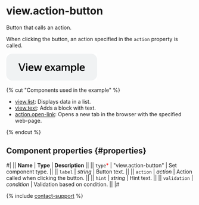# view.action-button

Button that calls an action.

When clicking the button, an action specified in the `action` property is called.

[![](../_images/buttons/view-example.svg)](https://ya.cc/t/BiV4rmEt45Vu5w)

{% cut "Components used in the example" %}

- [view.list](view.list.md): Displays data in a list.
- [view.text](view.text.md): Adds a block with text.
- [action.open-link](action.open-link.md): Opens a new tab in the browser with the specified web-page.

{% endcut %}

## Component properties {#properties}

#|
|| **Name** | **Type** | **Description** ||
|| `type`<span style="color: red">\*</span> | "view.action-button" | Set component type. ||
|| `label` | _string_ | Button text. ||
|| `action` | _action_ | Action called when clicking the button. ||
|| `hint` | _string_ | Hint text. ||
|| `validation` | _condition_ | Validation based on condition. ||
|#

{% include [contact-support](../_includes/contact-support.md) %}

